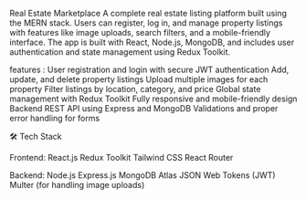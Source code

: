 Real Estate Marketplace
A complete real estate listing platform built using the MERN stack. Users can register, log in, and manage property listings with features like image uploads, search filters, and a mobile-friendly interface. 
The app is built with React, Node.js, MongoDB, and includes user authentication and state management using Redux Toolkit.

features :
User registration and login with secure JWT authentication
Add, update, and delete property listings
Upload multiple images for each property
Filter listings by location, category, and price
Global state management with Redux Toolkit
Fully responsive and mobile-friendly design
Backend REST API using Express and MongoDB
Validations and proper error handling for forms

🛠️ Tech Stack

Frontend:
React.js
Redux Toolkit
Tailwind CSS
React Router

Backend:
Node.js
Express.js
MongoDB Atlas
JSON Web Tokens (JWT)
Multer (for handling image uploads)
